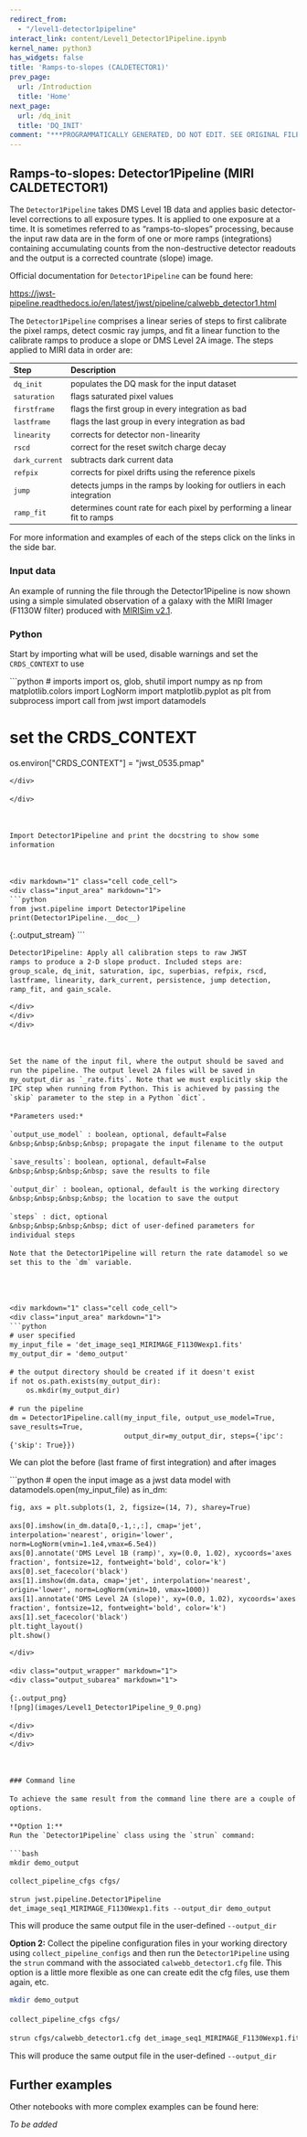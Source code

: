 ```yaml
---
redirect_from:
  - "/level1-detector1pipeline"
interact_link: content/Level1_Detector1Pipeline.ipynb
kernel_name: python3
has_widgets: false
title: 'Ramps-to-slopes (CALDETECTOR1)'
prev_page:
  url: /Introduction
  title: 'Home'
next_page:
  url: /dq_init
  title: 'DQ_INIT'
comment: "***PROGRAMMATICALLY GENERATED, DO NOT EDIT. SEE ORIGINAL FILES IN /content***"
---
```



## Ramps-to-slopes:  Detector1Pipeline   (MIRI CALDETECTOR1)

The `Detector1Pipeline` takes DMS Level 1B data and applies basic detector-level corrections to all exposure types. It is applied to one exposure at a time. It is sometimes referred to as “ramps-to-slopes” processing, because the input raw data are in the form of one or more ramps (integrations) containing accumulating counts from the non-destructive detector readouts and the output is a corrected countrate (slope) image.

Official documentation for `Detector1Pipeline` can be found here:

<https://jwst-pipeline.readthedocs.io/en/latest/jwst/pipeline/calwebb_detector1.html>

The `Detector1Pipeline` comprises a linear series of steps to first calibrate the pixel ramps, detect cosmic ray jumps, and fit a linear function to the calibrate ramps to produce a slope or DMS Level 2A image. The steps applied to MIRI data in order are:

|Step|Description|
|:---|:---|
|`dq_init`|populates the DQ mask for the input dataset|
|`saturation`|flags saturated pixel values|
|`firstframe`|flags the first group in every integration as bad|
|`lastframe`|flags the last group in every integration as bad|
|`linearity`|corrects for detector non-linearity|
|`rscd`|correct for the reset switch charge decay|
|`dark_current`|subtracts dark current data|
|`refpix`|corrects for pixel drifts using the reference pixels|
|`jump`|detects jumps in the ramps by looking for outliers in each integration|
|`ramp_fit`|determines count rate for each pixel by performing a linear fit to ramps|

For more information and examples of each of the steps click on the links in the side bar.



### Input data

An example of running the file through the Detector1Pipeline is now shown using a simple simulated observation of a galaxy with the MIRI Imager (F1130W filter) produced with [MIRISim v2.1](http://miri.ster.kuleuven.be/bin/view/Public/MIRISimPublicRelease2dot1).



### Python

Start by importing what will be used, disable warnings and set the `CRDS_CONTEXT` to use



<div markdown="1" class="cell code_cell">
<div class="input_area" markdown="1">
```python
# imports
import os, glob, shutil
import numpy as np
from matplotlib.colors import LogNorm
import matplotlib.pyplot as plt
from subprocess import call
from jwst import datamodels

# set the CRDS_CONTEXT
os.environ["CRDS_CONTEXT"] = "jwst_0535.pmap"

```
</div>

</div>



Import Detector1Pipeline and print the docstring to show some information



<div markdown="1" class="cell code_cell">
<div class="input_area" markdown="1">
```python
from jwst.pipeline import Detector1Pipeline
print(Detector1Pipeline.__doc__)

```
</div>

<div class="output_wrapper" markdown="1">
<div class="output_subarea" markdown="1">
{:.output_stream}
```

    Detector1Pipeline: Apply all calibration steps to raw JWST
    ramps to produce a 2-D slope product. Included steps are:
    group_scale, dq_init, saturation, ipc, superbias, refpix, rscd,
    lastframe, linearity, dark_current, persistence, jump detection,
    ramp_fit, and gain_scale.
    
```
</div>
</div>
</div>



Set the name of the input fil, where the output should be saved and run the pipeline. The output level 2A files will be saved in my_output_dir as `_rate.fits`. Note that we must explicitly skip the IPC step when running from Python. This is achieved by passing the `skip` parameter to the step in a Python `dict`.

*Parameters used:*

`output_use_model` : boolean, optional, default=False  
&nbsp;&nbsp;&nbsp;&nbsp; propagate the input filename to the output
    
`save_results`: boolean, optional, default=False  
&nbsp;&nbsp;&nbsp;&nbsp; save the results to file
    
`output_dir` : boolean, optional, default is the working directory   
&nbsp;&nbsp;&nbsp;&nbsp; the location to save the output
    
`steps` : dict, optional  
&nbsp;&nbsp;&nbsp;&nbsp; dict of user-defined parameters for individual steps  

Note that the Detector1Pipeline will return the rate datamodel so we set this to the `dm` variable.




<div markdown="1" class="cell code_cell">
<div class="input_area" markdown="1">
```python
# user specified
my_input_file = 'det_image_seq1_MIRIMAGE_F1130Wexp1.fits'
my_output_dir = 'demo_output'

# the output directory should be created if it doesn't exist
if not os.path.exists(my_output_dir): 
    os.mkdir(my_output_dir)

# run the pipeline
dm = Detector1Pipeline.call(my_input_file, output_use_model=True, save_results=True, 
                            output_dir=my_output_dir, steps={'ipc': {'skip': True}})

```
</div>

</div>



We can plot the before (last frame of first integration) and after images



<div markdown="1" class="cell code_cell">
<div class="input_area" markdown="1">
```python
# open the input image as a jwst data model
with datamodels.open(my_input_file) as in_dm:

    fig, axs = plt.subplots(1, 2, figsize=(14, 7), sharey=True)

    axs[0].imshow(in_dm.data[0,-1,:,:], cmap='jet', interpolation='nearest', origin='lower', norm=LogNorm(vmin=1.1e4,vmax=6.5e4))
    axs[0].annotate('DMS Level 1B (ramp)', xy=(0.0, 1.02), xycoords='axes fraction', fontsize=12, fontweight='bold', color='k')
    axs[0].set_facecolor('black')
    axs[1].imshow(dm.data, cmap='jet', interpolation='nearest', origin='lower', norm=LogNorm(vmin=10, vmax=1000))
    axs[1].annotate('DMS Level 2A (slope)', xy=(0.0, 1.02), xycoords='axes fraction', fontsize=12, fontweight='bold', color='k')
    axs[1].set_facecolor('black')
    plt.tight_layout()
    plt.show()


```
</div>

<div class="output_wrapper" markdown="1">
<div class="output_subarea" markdown="1">

{:.output_png}
![png](images/Level1_Detector1Pipeline_9_0.png)

</div>
</div>
</div>



### Command line

To achieve the same result from the command line there are a couple of options. 

**Option 1:**
Run the `Detector1Pipeline` class using the `strun` command:

```bash
mkdir demo_output

collect_pipeline_cfgs cfgs/

strun jwst.pipeline.Detector1Pipeline det_image_seq1_MIRIMAGE_F1130Wexp1.fits --output_dir demo_output
```

This will produce the same output file in the user-defined `--output_dir`


**Option 2:**
Collect the pipeline configuration files in your working directory using `collect_pipeline_configs` and then run the `Detector1Pipeline` using the `strun` command with the associated `calwebb_detector1.cfg` file. This option is a little more flexible as one can create edit the cfg files, use them again, etc.

```bash
mkdir demo_output

collect_pipeline_cfgs cfgs/

strun cfgs/calwebb_detector1.cfg det_image_seq1_MIRIMAGE_F1130Wexp1.fits --output_dir demo_output
```

This will produce the same output file in the user-defined `--output_dir`




## Further examples

Other notebooks with more complex examples can be found here:

*To be added*

